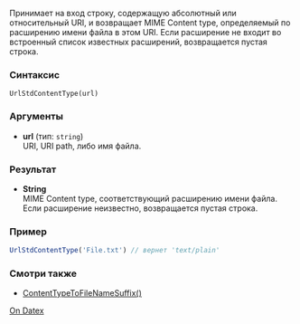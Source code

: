 Принимает на вход строку, содержащую абсолютный или относительный URI, и возвращает MIME Content type, определяемый по расширению имени файла в этом URI. Если расширение не входит во встроенный список известных расширений, возвращается пустая строка.

### Синтаксис
`UrlStdContentType(url)`

### Аргументы
- **url** (тип: `string`)  
    URI, URI path, либо имя файла.

### Результат
- **String**  
    MIME Content type, соответствующий расширению имени файла. Если расширение неизвестно, возвращается пустая строка.

### Пример
```js
UrlStdContentType('File.txt') // вернет 'text/plain'
```

### Смотри также
- [ContentTypeToFileNameSuffix()](http://docs.datex.ru/article.htm?id=7172076235998782826)

[On Datex](http://docs.datex.ru/article.htm?id=7172076235998782825)